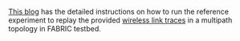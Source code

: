 [This blog](https://witestlab.poly.edu/blog/emulating-multipath-wireless/) has the detailed instructions on how to run the reference experiment to replay the provided [wireless link traces](Traces) in a multipath topology in FABRIC testbed. 
